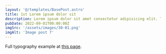 ```yaml
---
layout: '@/templates/BasePost.astro'
title: 1st Lorem ipsum dolor sit
description: Lorem ipsum dolor sit amet consectetur adipisicing elit. Tenetur vero esse non molestias eos excepturi.
pubDate: 2022-09-01T00:00:00Z
imgSrc: '/assets/images/30-01.png'
imgAlt: 'Image post 7'
---
```


Full typography example at [this page](./sixth-post).
